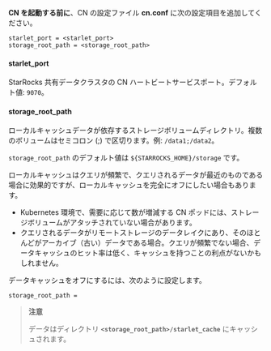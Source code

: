 **CN を起動する前に**、CN の設定ファイル **cn.conf** に次の設定項目を追加してください。

```Properties
starlet_port = <starlet_port>
storage_root_path = <storage_root_path>
```

#### starlet_port

StarRocks 共有データクラスタの CN ハートビートサービスポート。デフォルト値: `9070`。

#### storage_root_path

ローカルキャッシュデータが依存するストレージボリュームディレクトリ。複数のボリュームはセミコロン (;) で区切ります。例: `/data1;/data2`。

`storage_root_path` のデフォルト値は `${STARROCKS_HOME}/storage` です。

ローカルキャッシュはクエリが頻繁で、クエリされるデータが最近のものである場合に効果的ですが、ローカルキャッシュを完全にオフにしたい場合もあります。

- Kubernetes 環境で、需要に応じて数が増減する CN ポッドには、ストレージボリュームがアタッチされていない場合があります。
- クエリされるデータがリモートストレージのデータレイクにあり、そのほとんどがアーカイブ（古い）データである場合。クエリが頻繁でない場合、データキャッシュのヒット率は低く、キャッシュを持つことの利点がないかもしれません。

データキャッシュをオフにするには、次のように設定します。

```Properties
storage_root_path =
```

> **注意**
>
> データはディレクトリ **`<storage_root_path>/starlet_cache`** にキャッシュされます。